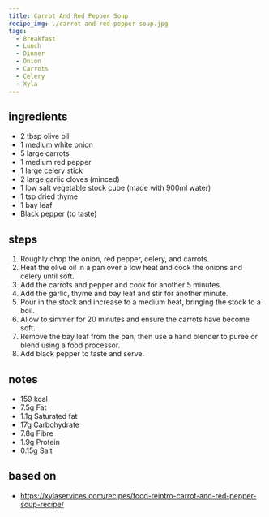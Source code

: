 ```yaml
---
title: Carrot And Red Pepper Soup
recipe_img: ./carrot-and-red-pepper-soup.jpg
tags:
  - Breakfast
  - Lunch
  - Dinner
  - Onion
  - Carrots
  - Celery
  - Xyla
---
```


<!-- markdownlint-disable MD024 -->

## ingredients

- 2 tbsp olive oil
- 1 medium white onion
- 5 large carrots
- 1 medium red pepper
- 1 large celery stick
- 2 large garlic cloves (minced)
- 1 low salt vegetable stock cube (made with 900ml water)
- 1 tsp dried thyme
- 1 bay leaf
- Black pepper (to taste)

## steps

1. Roughly chop the onion, red pepper, celery, and carrots.
2. Heat the olive oil in a pan over a low heat and cook the onions and celery until soft.
3. Add the carrots and pepper and cook for another 5 minutes.
4. Add the garlic, thyme and bay leaf and stir for another minute.
5. Pour in the stock and increase to a medium heat, bringing the stock to a boil.
6. Allow to simmer for 20 minutes and ensure the carrots have become soft.
7. Remove the bay leaf from the pan, then use a hand blender to puree or blend using a food processor.
8. Add black pepper to taste and serve.

## notes

- 159 kcal
- 7.5g Fat
- 1.1g Saturated fat
- 17g Carbohydrate
- 7.8g Fibre
- 1.9g Protein
- 0.15g Salt

## based on

- https://xylaservices.com/recipes/food-reintro-carrot-and-red-pepper-soup-recipe/
<!-- markdownlint-enable MD024 -->
